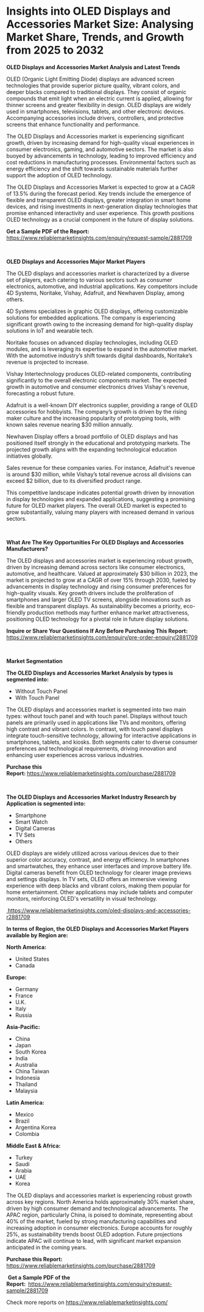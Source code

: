 <p><h1>Insights into OLED Displays and Accessories Market Size: Analysing Market Share, Trends, and Growth from 2025 to 2032</h1></p><p><strong>OLED Displays and Accessories Market Analysis and Latest Trends</strong></p>
<p><p>OLED (Organic Light Emitting Diode) displays are advanced screen technologies that provide superior picture quality, vibrant colors, and deeper blacks compared to traditional displays. They consist of organic compounds that emit light when an electric current is applied, allowing for thinner screens and greater flexibility in design. OLED displays are widely used in smartphones, televisions, tablets, and other electronic devices. Accompanying accessories include drivers, controllers, and protective screens that enhance functionality and performance.</p><p>The OLED Displays and Accessories market is experiencing significant growth, driven by increasing demand for high-quality visual experiences in consumer electronics, gaming, and automotive sectors. The market is also buoyed by advancements in technology, leading to improved efficiency and cost reductions in manufacturing processes. Environmental factors such as energy efficiency and the shift towards sustainable materials further support the adoption of OLED technology.</p><p>The OLED Displays and Accessories Market is expected to grow at a CAGR of 13.5% during the forecast period. Key trends include the emergence of flexible and transparent OLED displays, greater integration in smart home devices, and rising investments in next-generation display technologies that promise enhanced interactivity and user experience. This growth positions OLED technology as a crucial component in the future of display solutions.</p></p>
<p><strong>Get a Sample PDF of the Report:&nbsp;</strong> <a href="https://www.reliablemarketinsights.com/enquiry/request-sample/2881709?utm_campaign=3196&utm_medium=2&utm_source=Github&utm_content=ia&utm_term=12032025&utm_id=oled-displays-and-accessories">https://www.reliablemarketinsights.com/enquiry/request-sample/2881709</a></p>
<p>&nbsp;</p>
<p><strong>OLED Displays and Accessories Major Market Players</strong></p>
<p><p>The OLED displays and accessories market is characterized by a diverse set of players, each catering to various sectors such as consumer electronics, automotive, and industrial applications. Key competitors include 4D Systems, Noritake, Vishay, Adafruit, and Newhaven Display, among others.</p><p>4D Systems specializes in graphic OLED displays, offering customizable solutions for embedded applications. The company is experiencing significant growth owing to the increasing demand for high-quality display solutions in IoT and wearable tech.</p><p>Noritake focuses on advanced display technologies, including OLED modules, and is leveraging its expertise to expand in the automotive market. With the automotive industry’s shift towards digital dashboards, Noritake’s revenue is projected to increase.</p><p>Vishay Intertechnology produces OLED-related components, contributing significantly to the overall electronic components market. The expected growth in automotive and consumer electronics drives Vishay's revenue, forecasting a robust future.</p><p>Adafruit is a well-known DIY electronics supplier, providing a range of OLED accessories for hobbyists. The company’s growth is driven by the rising maker culture and the increasing popularity of prototyping tools, with known sales revenue nearing $30 million annually.</p><p>Newhaven Display offers a broad portfolio of OLED displays and has positioned itself strongly in the educational and prototyping markets. The projected growth aligns with the expanding technological education initiatives globally.</p><p>Sales revenue for these companies varies. For instance, Adafruit's revenue is around $30 million, while Vishay’s total revenue across all divisions can exceed $2 billion, due to its diversified product range.</p><p>This competitive landscape indicates potential growth driven by innovation in display technologies and expanded applications, suggesting a promising future for OLED market players. The overall OLED market is expected to grow substantially, valuing many players with increased demand in various sectors.</p></p>
<p>&nbsp;</p>
<p><strong>What Are The Key Opportunities For OLED Displays and Accessories Manufacturers?</strong></p>
<p><p>The OLED displays and accessories market is experiencing robust growth, driven by increasing demand across sectors like consumer electronics, automotive, and healthcare. Valued at approximately $30 billion in 2023, the market is projected to grow at a CAGR of over 15% through 2030, fueled by advancements in display technology and rising consumer preferences for high-quality visuals. Key growth drivers include the proliferation of smartphones and larger OLED TV screens, alongside innovations such as flexible and transparent displays. As sustainability becomes a priority, eco-friendly production methods may further enhance market attractiveness, positioning OLED technology for a pivotal role in future display solutions.</p></p>
<p><strong>Inquire or Share Your Questions If Any Before Purchasing This Report:</strong> <a href="https://www.reliablemarketinsights.com/enquiry/pre-order-enquiry/2881709?utm_campaign=3196&utm_medium=2&utm_source=Github&utm_content=ia&utm_term=12032025&utm_id=oled-displays-and-accessories">https://www.reliablemarketinsights.com/enquiry/pre-order-enquiry/2881709</a></p>
<p>&nbsp;</p>
<p><strong>Market Segmentation</strong></p>
<p><strong>The OLED Displays and Accessories Market Analysis by types is segmented into:</strong></p>
<p><ul><li>Without Touch Panel</li><li>With Touch Panel</li></ul></p>
<p><p>The OLED displays and accessories market is segmented into two main types: without touch panel and with touch panel. Displays without touch panels are primarily used in applications like TVs and monitors, offering high contrast and vibrant colors. In contrast, with touch panel displays integrate touch-sensitive technology, allowing for interactive applications in smartphones, tablets, and kiosks. Both segments cater to diverse consumer preferences and technological requirements, driving innovation and enhancing user experiences across various industries.</p></p>
<p><strong>Purchase this Report:&nbsp;</strong><a href="https://www.reliablemarketinsights.com/purchase/2881709?utm_campaign=3196&utm_medium=2&utm_source=Github&utm_content=ia&utm_term=12032025&utm_id=oled-displays-and-accessories">https://www.reliablemarketinsights.com/purchase/2881709</a></p>
<p>&nbsp;</p>
<p><strong>The OLED Displays and Accessories Market Industry Research by Application is segmented into:</strong></p>
<p><ul><li>Smartphone</li><li>Smart Watch</li><li>Digital Cameras</li><li>TV Sets</li><li>Others</li></ul></p>
<p><p>OLED displays are widely utilized across various devices due to their superior color accuracy, contrast, and energy efficiency. In smartphones and smartwatches, they enhance user interfaces and improve battery life. Digital cameras benefit from OLED technology for clearer image previews and settings displays. In TV sets, OLED offers an immersive viewing experience with deep blacks and vibrant colors, making them popular for home entertainment. Other applications may include tablets and computer monitors, reinforcing OLED's versatility in visual technology.</p></p>
<p><a href="https://www.reliablemarketinsights.com/oled-displays-and-accessories-r2881709?utm_campaign=3196&utm_medium=2&utm_source=Github&utm_content=ia&utm_term=12032025&utm_id=oled-displays-and-accessories">&nbsp;https://www.reliablemarketinsights.com/oled-displays-and-accessories-r2881709</a></p>
<p><strong>In terms of Region, the OLED Displays and Accessories Market Players available by Region are:</strong></p>
<p>
    <p> <strong> North America: </strong>
        <ul>
            <li>United States</li>
            <li>Canada</li>
        </ul>
        </p> 
    <p> <strong> Europe: </strong>
        <ul>
            <li>Germany</li>
            <li>France</li>
            <li>U.K.</li>
            <li>Italy</li>
            <li>Russia</li>
        </ul>
        </p> 
    <p> <strong> Asia-Pacific: </strong>
        <ul>
            <li>China</li>
            <li>Japan</li>
            <li>South Korea</li>
            <li>India</li>
            <li>Australia</li>
            <li>China Taiwan</li>
            <li>Indonesia</li>
            <li>Thailand</li>
            <li>Malaysia</li>
        </ul>
        </p> 
    <p> <strong> Latin America: </strong>
        <ul>
            <li>Mexico</li>
            <li>Brazil</li>
            <li>Argentina Korea</li>
            <li>Colombia</li>
        </ul>
        </p> 
    <p> <strong> Middle East & Africa: </strong>
        <ul>
            <li>Turkey</li>
            <li>Saudi</li>
            <li>Arabia</li>
            <li>UAE</li>
            <li>Korea</li>
        </ul>
    </p>
    </p>
<p><p>The OLED displays and accessories market is experiencing robust growth across key regions. North America holds approximately 30% market share, driven by high consumer demand and technological advancements. The APAC region, particularly China, is poised to dominate, representing about 40% of the market, fueled by strong manufacturing capabilities and increasing adoption in consumer electronics. Europe accounts for roughly 25%, as sustainability trends boost OLED adoption. Future projections indicate APAC will continue to lead, with significant market expansion anticipated in the coming years.</p></p>
<p><strong>Purchase this Report: </strong><a href="https://www.reliablemarketinsights.com/purchase/2881709?utm_campaign=3196&utm_medium=2&utm_source=Github&utm_content=ia&utm_term=12032025&utm_id=oled-displays-and-accessories">https://www.reliablemarketinsights.com/purchase/2881709</a></p>
<p>&nbsp;<strong>Get a Sample PDF of the Report:&nbsp;&nbsp;</strong><a href="https://www.reliablemarketinsights.com/enquiry/request-sample/2881709?utm_campaign=3196&utm_medium=2&utm_source=Github&utm_content=ia&utm_term=12032025&utm_id=oled-displays-and-accessories">https://www.reliablemarketinsights.com/enquiry/request-sample/2881709</a></p>
<p><strong></strong></p>
<p>Check more reports on <a href="https://www.reliablemarketinsights.com/?utm_campaign=3196&utm_medium=2&utm_source=Github&utm_content=ia&utm_term=12032025&utm_id=oled-displays-and-accessories">https://www.reliablemarketinsights.com/</a></p>